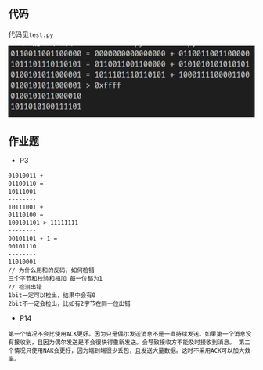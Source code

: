 ## 代码

代码见`test.py`

![1585844210599](homework5/1585844210599.png)

## 作业题

- P3

~~~
01010011 +
01100110 =
10111001
--------
10111001 +
01110100 =
100101101 > 11111111
--------
00101101 + 1 =
00101110
--------
11010001
// 为什么用和的反码，如何检错
三个字节和校验和相加 每一位都为1
// 检测出错
1bit一定可以检出，结果中会有0
2bit不一定会检出，比如有2字节在同一位出错
~~~

- P14

~~~
第一个情况不会比使用ACK更好。因为只是偶尔发送消息不是一直持续发送。如果第一个消息没有接收到，且因为偶尔发送是不会很快得重新发送。会导致接收方不能及时接收到消息。 第二个情况只使用NAK会更好，因为端到端很少丢包，且发送大量数据。这时不采用ACK可以加大效率。
~~~



